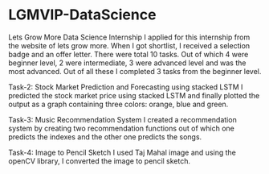# LGMVIP-DataScience
Lets Grow More Data Science Internship
I applied for this internship from the website of lets grow more. When I got shortlist, I received a selection badge and an offer letter. There were total 10 tasks. Out of which 4 were beginner level, 2 were intermediate, 3 were advanced level and was the most advanced. Out of all these I completed 3 tasks from the beginner level.

Task-2: Stock Market Prediction and Forecasting using stacked LSTM
I predicted the stock market price using stacked LSTM and finally plotted the output as a graph containing three colors: orange, blue and green.

Task-3: Music Recommendation System
I created a recommendation system by creating two recommendation functions out of which one predicts the indexes and the other one predicts the songs.

Task-4: Image to Pencil Sketch
I used Taj Mahal image and using the openCV library, I converted the image to pencil sketch.
